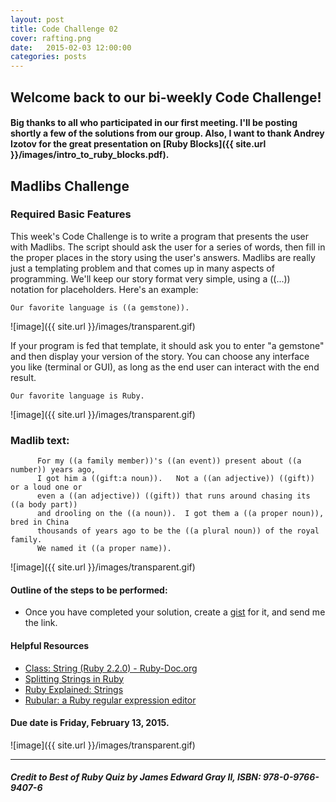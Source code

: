 ```yaml
---
layout: post
title: Code Challenge 02
cover: rafting.png
date:   2015-02-03 12:00:00
categories: posts
---
```


## Welcome back to our bi-weekly Code Challenge!

#### Big thanks to all who participated in our first meeting. I'll be posting shortly a few of the solutions from our group. Also, I want to thank Andrey Izotov for the great presentation on [Ruby Blocks]({{ site.url }}/images/intro_to_ruby_blocks.pdf).

## Madlibs Challenge
### Required Basic Features

This week's Code Challenge is to write a program that presents the user with Madlibs. The script should ask the user for a series of words, then fill in the proper places in the story using the user's answers. Madlibs are really just a templating problem and that comes up in many aspects of programming. We'll keep our story format very simple, using a ((...)) notation for placeholders. Here's an example:

```
Our favorite language is ((a gemstone)).
```
![image]({{ site.url }}/images/transparent.gif)

If your program is fed that template, it should ask you to enter "a gemstone" and then display your version of the story. You can choose any interface you like (terminal or GUI), as long as the end user can interact with the end result. 

```
Our favorite language is Ruby.
```
![image]({{ site.url }}/images/transparent.gif)

### Madlib text:


```
	  For my ((a family member))'s ((an event)) present about ((a number)) years ago,
	  I got him a ((gift:a noun)).   Not a ((an adjective)) ((gift)) or a loud one or
	  even a ((an adjective)) ((gift)) that runs around chasing its ((a body part))
	  and drooling on the ((a noun)).  I got them a ((a proper noun)), bred in China
	  thousands of years ago to be the ((a plural noun)) of the royal family.  
	  We named it ((a proper name)).
```

![image]({{ site.url }}/images/transparent.gif)

#### Outline of the steps to be performed:
* Once you have completed your solution, create a [gist](https://help.github.com/articles/creating-gists/) for it, and send me the link.

#### Helpful Resources

* [Class: String (Ruby 2.2.0) - Ruby-Doc.org](http://www.ruby-doc.org/core-2.2.0/String.html)
* [Splitting Strings in Ruby](http://ruby.about.com/od/strings/a/Splitting-Strings.htm)
* [Ruby Explained: Strings](http://www.eriktrautman.com/posts/ruby-explained-strings)
* [Rubular: a Ruby regular expression editor](http://rubular.com/)

#### Due date is Friday, February 13, 2015.

![image]({{ site.url }}/images/transparent.gif)

* * *

##### _Credit to Best of Ruby Quiz by James Edward Gray II, ISBN: 978-0-9766-9407-6_
